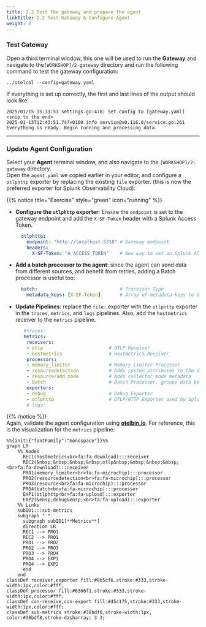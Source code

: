 ```yaml
---
title: 2.2 Test the gateway and prepare the agent
linkTitle: 2.2 Test Gateway & Configure Agent
weight: 2
---
```


### Test Gateway

Open a third terminal window, this one will be used to run the **Gateway** and navigate to the`[WORKSHOP]/2-gateway` directory and run the following command to test the gateway configuration:

```text
../otelcol --config=gateway.yaml
```

If everything is set up correctly, the first and last lines of the output should look like:

```text
2025/01/15 15:33:53 settings.go:478: Set config to [gateway.yaml]
<snip to the end>
2025-01-13T12:43:51.747+0100 info service@v0.116.0/service.go:261 Everything is ready. Begin running and processing data.
```

---

### Update Agent Configuration

Select your **Agent** terminal window, and also navigate to the `[WORKSHOP]/2-gateway` directory.  
Open the `agent.yaml` we copied earlier in your editor, and configure a `otlphttp` exporter by replacing the existing `file` exporter. (this is now the preferred exporter for Splunk Observability Cloud):

{{% notice title="Exercise" style="green" icon="running" %}}

- **Configure the `otlphttp` exporter**: Ensure the `endpoint` is set to the gateway endpoint and add the `X-SF-Token` header with a Splunk Access Token.

  ```yaml
    otlphttp:
      endpoint: "http://localhost:5318" # Gateway endpoint
      headers:
        X-SF-Token: "A_ACCESS_TOKEN"    # New way to set an Splunk ACCESS_TOKEN
  ```

- **Add a batch processor to the agent**: since the agent can send data from different sources, and benefit from retries, adding a Batch processor is useful too:

  ```yaml
    batch:                              # Processor Type
      metadata_keys: [X-SF-Token]       # Array of metadata keys to batch 
  ```

- **Update Pipelines**: replace the `file:` exporter with the `otlphttp` exporter in the `traces`, `metrics`, and `logs` pipelines. Also, add the `hostmetrics` receiver to the `metrics` pipeline.

  ```yaml
     #traces:
     metrics:
      receivers: 
      - otlp                        # OTLP Receiver
      - hostmetrics                 # Hostmetrics Receiver
      processors:
      - memory_limiter              # Memory Limiter Processor
      - resourcedetection           # Adds system attributes to the data
      - resource/add_mode           # Adds collector mode metadata
      - batch                       # Batch Processor, groups data before send
      exporters:
      - debug                       # Debug Exporter 
      - otlphttp                    # OTLP/HTTP EXporter used by Splunk O11Y
      # logs:
  ```

{{% /notice %}}  
Again, validate the agent configuration using **[otelbin.io](https://www.otelbin.io/)**. For reference, this is the visualization for the `metrics` pipeline:

```mermaid
%%{init:{"fontFamily":"monospace"}}%%
graph LR
    %% Nodes
      REC1(hostmetrics<br>fa:fa-download):::receiver
      REC2(&nbsp;&nbsp;&nbsp;&nbsp;otlp&nbsp;&nbsp;&nbsp;&nbsp;<br>fa:fa-download):::receiver
      PRO1(memory_limiter<br>fa:fa-microchip):::processor
      PRO2(resourcedetection<br>fa:fa-microchip):::processor
      PRO3(resource<br>fa:fa-microchip):::processor
      PRO4(batch<br>fa:fa-microchip):::processor
      EXP1(otlphttp<br>fa:fa-upload):::exporter
      EXP2(&ensp;debug&ensp;<br>fa:fa-upload):::exporter
    %% Links
    subID1:::sub-metrics
    subgraph " "
      subgraph subID1[**Metrics**]
      direction LR
      REC1 --> PRO1
      REC2 --> PRO1
      PRO1 --> PRO2
      PRO2 --> PRO3
      PRO3 --> PRO4
      PRO4 --> EXP1
      PRO4 --> EXP2
      end
    end
classDef receiver,exporter fill:#8b5cf6,stroke:#333,stroke-width:1px,color:#fff;
classDef processor fill:#6366f1,stroke:#333,stroke-width:1px,color:#fff;
classDef con-receive,con-export fill:#45c175,stroke:#333,stroke-width:1px,color:#fff;
classDef sub-metrics stroke:#38bdf8,stroke-width:1px, color:#38bdf8,stroke-dasharray: 3 3;
```
